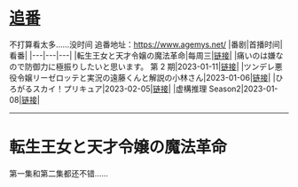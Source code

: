 # [追番](https://github.com/noteMay/noteMay.github.io/issues/4)

不打算看太多……没时间
追番地址：https://www.agemys.net/
|番剧|首播时间|看番|
|---|---|---|
|転生王女と天才令嬢の魔法革命|每周三|[链接](https://www.agemys.net/detail/20230015)|
|痛いのは嫌なので防御力に極振りしたいと思います。 第 2 期|2023-01-11|[链接](https://www.agemys.net/detail/20200184)|
|ツンデレ悪役令嬢リーゼロッテと実況の遠藤くんと解説の小林さん|2023-01-06|[链接](https://www.agemys.net/detail/20220133)|
|ひろがるスカイ！プリキュア|2023-02-05|[链接]()|
|虚構推理 Season2|2023-01-08|[链接](https://www.agemys.net/detail/20220084)|

---

# 転生王女と天才令嬢の魔法革命

第一集和第二集都还不错……